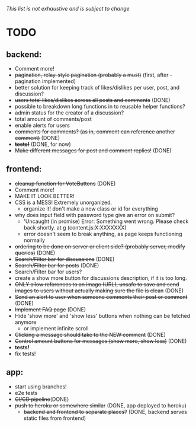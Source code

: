 *This list is not exhaustive and is subject to change*

# TODO

## backend:
- Comment more!
- ~~pagination, relay-style pagination (probably a must)~~ (first, after -pagination implemented)
- better solution for keeping track of likes/dislikes per user, post, and discussion?
- ~~users total likes/dislikes across all posts and comments~~ (DONE)
- possible to breakdown long functions in to reusable helper functions?
- admin status for the creator of a discussion?
- total amount of comments/post
- enable alerts for users
- ~~comments for comments? (as in, comment can reference another comment)~~ (DONE)
- ~~**tests!**~~ (DONE, for now)
- ~~Make different messages for post and comment replies!~~ (DONE)

## frontend:
- ~~cleanup function for VoteButtons~~ (DONE)
- Comment more!
- MAKE IT LOOK BETTER!
- CSS is a MESS! Extremely unorganized.
  - organize it! don't make a new class or id for everything
- why does input field with password type give an error on submit?
  - 'Uncaught (in promise) Error: Something went wrong. Please check back shortly. at g (content.js:X:XXXXXXX)
  - error doesn't seem to break anything, as page keeps functioning normally
- ~~ordering to be done on server or client side? (probably server, modify queries)~~ (DONE)
- ~~Search/Filter bar for discussions~~ (DONE)
- ~~Search/Filter bar for posts~~ (DONE)
- Search/Filter bar for users?
- create a show more button for discussions description, if it is too long.
- ~~ONLY allow references to an image (URL), unsafe to save and send images to users without actually making sure the file is clean~~ (DONE)
- ~~Send an alert to user when someone comments their post or comment~~ (DONE)
- ~~Implement FAQ page~~ (DONE)
- Hide 'show more' and 'show less' buttons when nothing can be fetched anymore
	- or implement infinite scroll
- ~~Clicking a message should take to the NEW comment~~ (DONE)
-  ~~Control amount buttons for messages (show more, show less)~~ (DONE)
- **tests!**
- fix tests!

## app:
- start using branches!
- e2e tests
- ~~CI/CD pipeline~~(DONE)
- ~~push to heroku or somewhere similar~~ (DONE, app deployed to heroku)
  - ~~backend and frontend to separate places?~~ (DONE, backend serves static files from frontend)